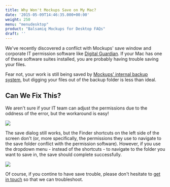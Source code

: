 ```yaml
---
title: Why Won't Mockups Save on My Mac?
date: '2015-05-09T14:46:35.000+00:00'
weight: 250
menu: "menudesktop"
product: "Balsamiq Mockups for Desktop FAQs"
draft: ''
---
```

We've recently discovered a conflict with Mockups' save window and corporate IT permission software like [Digital Guardian](https://digitalguardian.com/). If your Mac has one of these software suites installed, you are probably having trouble saving your files.

Fear not, your work is still being saved by [Mockups' internal backup system](https://support.balsamiq.com/desktop/backup/), but digging your files out of the backup folder is less than ideal.

## Can We Fix This?

We aren't sure if your IT team can adjust the permissions due to the oddness of the error, but the workaround is easy!

![](https://media.balsamiq.com/img/support/docs/m4d/b3/save-as-dropdown.png)

The save dialog still works, but the Finder shortcuts on the left side of the screen don't (or, more specifically, the permissions they use to navigate to the save folder conflict with the permission software). However, if you use the dropdown menu - instead of the shortcuts - to navigate to the folder you want to save in, the save should complete successfully.

![](https://media.balsamiq.com/img/support/docs/m4d/b3/save-as-dropdown.gif)

Of course, if you contine to have save trouble, please don't hesitate to [get in touch](mailto:support@balsamiq.com) so that we can troubleshoot.
